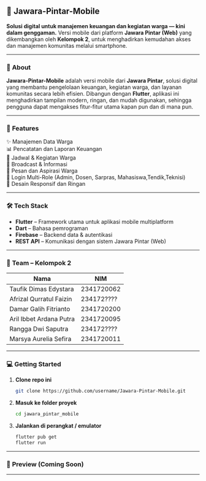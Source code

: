 
## 🏡 **Jawara-Pintar-Mobile**

**Solusi digital untuk manajemen keuangan dan kegiatan warga — kini dalam genggaman.**
Versi mobile dari platform **Jawara Pintar (Web)** yang dikembangkan oleh **Kelompok 2**, untuk menghadirkan kemudahan akses dan manajemen komunitas melalui smartphone.

---

### 🧩 **About**

**Jawara-Pintar-Mobile** adalah versi mobile dari **Jawara Pintar**, solusi digital yang membantu pengelolaan keuangan, kegiatan warga, dan layanan komunitas secara lebih efisien.
Dibangun dengan **Flutter**, aplikasi ini menghadirkan tampilan modern, ringan, dan mudah digunakan, sehingga pengguna dapat mengakses fitur-fitur utama kapan pun dan di mana pun.

---

### 🚀 **Features**

✨ Manajemen Data Warga <br>
📊 Pencatatan dan Laporan Keuangan <br>
📅 Jadwal & Kegiatan Warga <br>
📢 Broadcast & Informasi <br>
💬 Pesan dan Aspirasi Warga <br>
🔐 Login Multi-Role (Admin, Dosen, Sarpras, Mahasiswa,Tendik,Teknisi) <br>
📱 Desain Responsif dan Ringan <br>

---

### 🛠️ **Tech Stack**

* **Flutter** – Framework utama untuk aplikasi mobile multiplatform
* **Dart** – Bahasa pemrograman
* **Firebase** – Backend data & autentikasi
* **REST API** – Komunikasi dengan sistem Jawara Pintar (Web)

---

### 👥 **Team – Kelompok 2**

| Nama                          | NIM                              |
| ----------------------------- | -------------------------------- |
| Taufik Dimas Edystara         | 2341720062                       |
| Afrizal Qurratul Faizin       | 234172????                       |
| Damar Galih Fitrianto         | 2341720200                       |
| Aril Ibbet Ardana Putra       | 2341720095                       |
| Rangga Dwi Saputra            | 234172????                       |
| Marsya Aurelia Sefira         | 2341720011                       |
---

### 💻 **Getting Started**

1. **Clone repo ini**

   ```bash
   git clone https://github.com/username/Jawara-Pintar-Mobile.git
   ```
2. **Masuk ke folder proyek**

   ```bash
   cd jawara_pintar_mobile
   ```
3. **Jalankan di perangkat / emulator**

   ```bash
   flutter pub get
   flutter run
   ```


---

### 📸 **Preview (Coming Soon)**


---



